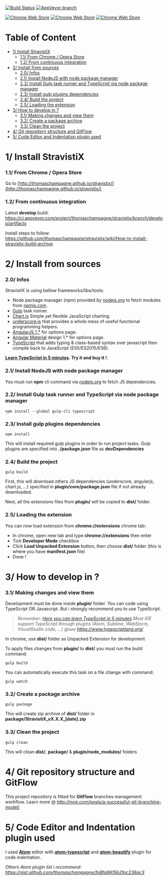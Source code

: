 [![Build Status](https://img.shields.io/travis/thomaschampagne/stravistix/develop.svg?label=unit%20tests)](https://travis-ci.org/thomaschampagne/stravistix)  [![AppVeyor branch](https://img.shields.io/appveyor/ci/thomaschampagne/stravistix/develop.svg?label=develop%20build)](https://ci.appveyor.com/project/thomaschampagne/stravistix/branch/develop/artifacts)

[![Chrome Web Store](https://img.shields.io/chrome-web-store/v/dhiaggccakkgdfcadnklkbljcgicpckn.svg)](https://chrome.google.com/webstore/detail/stravistix-for-strava/dhiaggccakkgdfcadnklkbljcgicpckn) [![Chrome Web Store](https://img.shields.io/chrome-web-store/stars/dhiaggccakkgdfcadnklkbljcgicpckn.svg)](https://chrome.google.com/webstore/detail/stravistix-for-strava/dhiaggccakkgdfcadnklkbljcgicpckn/reviews) [![Chrome Web Store](https://img.shields.io/chrome-web-store/rating-count/dhiaggccakkgdfcadnklkbljcgicpckn.svg)](https://chrome.google.com/webstore/detail/stravistix-for-strava/dhiaggccakkgdfcadnklkbljcgicpckn/reviews)

# Table of Content

<!-- toc -->

- [1/ Install StravistiX](#1-install-stravistix)
    + [1.1/ From Chrome / Opera Store](#11-from-chrome--opera-store)
    + [1.2/ From continuous integration](#12-from-continuous-integration)
- [2/ Install from sources](#2-install-from-sources)
    + [2.0/ Infos](#20-infos)
    + [2.1/ Install NodeJS with node package manager](#21-install-nodejs-with-node-package-manager)
    + [2.2/ Install Gulp task runner and TypeScript via node package manager](#22-install-gulp-task-runner-and-typescript-via-node-package-manager)
    + [2.3/ Install gulp plugins dependencies](#23-install-gulp-plugins-dependencies)
    + [2.4/ Build the project](#24-build-the-project)
    + [2.5/ Loading the extension](#25-loading-the-extension)
- [3/ How to develop in ?](#3-how-to-develop-in-)
    + [3.1/ Making changes and view them](#31-making-changes-and-view-them)
    + [3.2/ Create a package archive](#32-create-a-package-archive)
    + [3.3/ Clean the project](#33-clean-the-project)
- [4/ Git repository structure and GitFlow](#4-git-repository-structure-and-gitflow)
- [5/ Code Editor and Indentation plugin used](#5-code-editor-and-indentation-plugin-used)

<!-- tocstop -->

1/ Install StravistiX
=====================================================
### 1.1/ From Chrome / Opera Store
Go to [http://thomaschampagne.github.io/stravistix/](http://thomaschampagne.github.io/stravistix/)

### 1.2/ From continuous integration
Latest **develop** build: https://ci.appveyor.com/project/thomaschampagne/stravistix/branch/develop/artifacts

Install steps to follow: https://github.com/thomaschampagne/stravistix/wiki/How-to-install-stravistix-build-archive

2/ Install from sources
==========

### 2.0/ Infos
StravistiX is using bellow frameworks/libs/tools:

* Node package manager (npm) provided by [nodejs.org](https://nodejs.org) to fetch modules from [npmjs.com](https://www.npmjs.com/).
* [Gulp](http://gulpjs.com/) task runner.
* [Chart.js](http://www.chartjs.org/) Simple yet flexible JavaScript charting.
* [underscore.js](http://underscorejs.org/) that provides a whole mess of useful functional programming helpers.
* [AngularJS 1.*](https://angularjs.org/) for options page.
* [Angular Material](https://material.angularjs.org) design 1.* for options page.
* [TypeScript](https://www.typescriptlang.org) that adds typing & class-based syntax over javascript then compile back to JavaScript (ES5/ES2015/ES6).

**[Learn TypeScript in 5 minutes](https://learnxinyminutes.com/docs/typescript/). Try it and buy it !**.

### 2.1/ Install NodeJS with node package manager
You must run **npm** cli command via [nodejs.org](https://nodejs.org) to fetch JS dependencies.

### 2.2/ Install Gulp task runner and TypeScript via node package manager
```
npm install --global gulp-cli typescript
```

### 2.3/ Install gulp plugins dependencies
```
npm install
```
This will install required gulp plugins in order to run project tasks. Gulp plugins are specified into **./package.json** file as **devDependencies**

### 2.4/ Build the project
```
gulp build
```
First, this will download others JS dependencies (underscore, angularjs, chart.js, ...) specified in **plugin/core/package.json** file if not already downloaded.

Next, all the extensions files from **plugin/** will be copied to **dist/** folder.

### 2.5/ Loading the extension

You can now load extension from **chrome://extensions** chrome tab:

* In chrome, open new tab and type **chrome://extensions** then enter
* Tick **Developer Mode** checkbox
* Click **Load Unpacked Extension** button, then choose **dist/** folder (this is where you have **manifest.json** file)
* Done !

3/ How to develop in ?
==========

### 3.1/ Making changes and view them

Development must be done inside **plugin/** folder. You can code using TypeScript OR Javascript. But i strongly recommend you to use TypeScript.

>_Remember: [Here you can learn TypeScript in 5 minutes](https://learnxinyminutes.com/docs/typescript/)_
>_Most IDE support TypeScript through plugins (Atom, Sublime, WebStorm, VisualStudio code, ...) @see https://www.typescriptlang.org/_

In chrome, use **dist/** folder as Unpacked Extension for development

To apply files changes from **plugin/** to **dist/** you must run the build command:

```
gulp build
```

You can automatically execute this task on a file change with command:
```
gulp watch
```

### 3.2/ Create a package archive
```
gulp package
```
This will create zip archive of **dist/** folder in **package/StravistiX\_vX.X.X\_[date].zip**

### 3.3/ Clean the project
```
gulp clean
```
This will clean **dist/**, **package/** & **plugin/node_modules/** folders

4/ Git repository structure and GitFlow
==========
This project repository is fitted for **GitFlow** branches management workflow. Learn more @  http://nvie.com/posts/a-successful-git-branching-model/

5/ Code Editor and Indentation plugin used
==========
I used [**Atom**](https://atom.io/) editor with [**atom-typescript**](https://atom.io/packages/atom-typescript) and [**atom-beautify**](https://atom.io/packages/atom-beautify) plugin for code indentation.

_Others Atom plugin list i recommend: https://gist.github.com/thomaschampagne/fa8fa9615b2fac236ac3_
